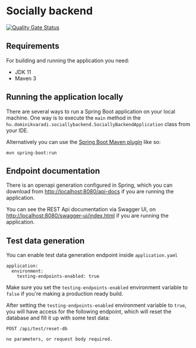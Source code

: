 # Socially backend

[![Quality Gate Status](https://sonarcloud.io/api/project_badges/measure?project=dominikvaradi%3Asocially&metric=alert_status)](https://sonarcloud.io/summary/new_code?id=dominikvaradi%3Asocially)

## Requirements

For building and running the application you need:

- JDK 11
- Maven 3


## Running the application locally

There are several ways to run a Spring Boot application on your local machine. One way is to execute the `main` method in the `hu.dominikvaradi.sociallybackend.SociallyBackendApplication` class from your IDE.

Alternatively you can use the [Spring Boot Maven plugin](https://docs.spring.io/spring-boot/docs/current/reference/html/build-tool-plugins-maven-plugin.html) like so:

```shell
mvn spring-boot:run
```

## Endpoint documentation

There is an openapi generation configured in Spring, which you can download from [http://localhost:8080/api-docs](http://localhost:8080/api-docs) if you are running the application.

You can see the REST Api documentation via Swagger UI, on [http://localhost:8080/swagger-ui/index.html](http://localhost:8080/swagger-ui/index.html) if you are running the application.

## Test data generation

You can enable test data generation endpoint inside `application.yaml`

```
application:
  environment:
    testing-endpoints-enabled: true
```

Make sure you set the `testing-endpoints-enabled` environment variable to `false` if you're making a production ready build.

After setting the `testing-endpoints-enabled` environment variable to `true`, you will have access for the following endpoint, which will reset the database and fill it up with some test data:

```
POST /api/test/reset-db

no parameters, or request body required.
```
